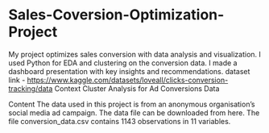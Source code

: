# Sales-Coversion-Optimization-Project
My project optimizes sales conversion with data analysis and visualization. I used Python for EDA and clustering on the conversion data. I made a dashboard presentation with key insights and recommendations.
dataset link - https://www.kaggle.com/datasets/loveall/clicks-conversion-tracking/data
Context
Cluster Analysis for Ad Conversions Data

Content
The data used in this project is from an anonymous organisation’s social media ad campaign. The data file can be downloaded from here. The file conversion_data.csv contains 1143 observations in 11 variables.
